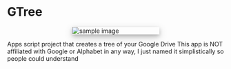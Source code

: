 # GTree
<img src="https://drive.google.com/uc?id=1MZj-P2qwdLBd31DsdPIGicyvEosQEzhM"
     alt="sample image"
     style="display: block; margin-right: auto; margin-left: auto; max-width: 40%; max-height: 30%;
     box-shadow: 0 4px 8px 0 rgba(0, 0, 0, 0.2), 0 6px 20px 0 rgba(0, 0, 0, 0.19)" />

Apps script project that creates a tree of your Google Drive
This app is NOT affiliated with Google or Alphabet in any way, I just named it simplistically so people could understand
